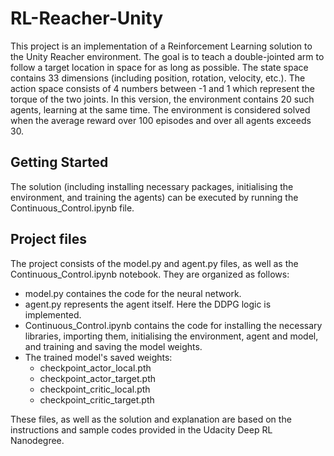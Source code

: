 # RL-Reacher-Unity

This project is an implementation of a Reinforcement Learning solution to the Unity Reacher environment. The goal is to teach a double-jointed arm to follow a target location in space for as long as possible. The state space contains 33 dimensions (including position, rotation, velocity, etc.). The action space consists of 4 numbers between -1 and 1 which represent the torque of the two joints. In this version, the environment contains 20 such agents, learning at the same time. The environment is considered solved when the average reward over 100 episodes and over all agents exceeds 30.

## Getting Started

The solution (including installing necessary packages, initialising the environment, and training the agents) can be executed by running the Continuous_Control.ipynb file.

## Project files

The project consists of the model.py and agent.py files, as well as the Continuous_Control.ipynb notebook. They are organized as follows:

* model.py containes the code for the neural network.
* agent.py represents the agent itself. Here the DDPG logic is implemented.
* Continuous_Control.ipynb contains the code for installing the necessary libraries, importing them, initialising the environment, agent and model, and training and saving the model weights.
* The trained model's saved weights:
	* checkpoint_actor_local.pth
	* checkpoint_actor_target.pth
	* checkpoint_critic_local.pth
	* checkpoint_critic_target.pth


These files, as well as the solution and explanation are based on the instructions and sample codes provided in the Udacity Deep RL Nanodegree.